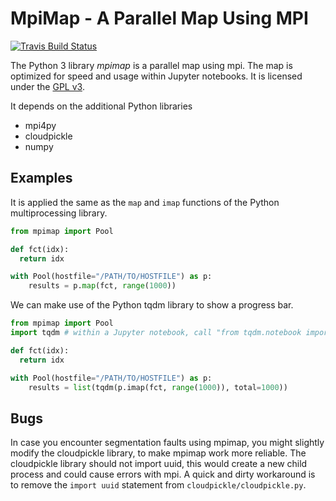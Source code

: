 # MpiMap - A Parallel Map Using MPI

[![Travis Build Status][travis-svg]][travis-link]
<!---[![AppVeyor Build Status][appveyor-svg]][appveyor-link]-->

The Python 3 library *mpimap* is a parallel map using mpi. The map is optimized for speed and usage within Jupyter notebooks. It is licensed under the [GPL v3][gpl-link].

It depends on the additional Python libraries

* mpi4py
* cloudpickle
* numpy

## Examples

It is applied the same as the `map` and `imap` functions of the Python multiprocessing library.
```python
from mpimap import Pool

def fct(idx):
  return idx

with Pool(hostfile="/PATH/TO/HOSTFILE") as p:
    results = p.map(fct, range(1000))
```

We can make use of the Python tqdm library to show a progress bar.
```python
from mpimap import Pool
import tqdm # within a Jupyter notebook, call "from tqdm.notebook import tqdm" instead

def fct(idx):
  return idx

with Pool(hostfile="/PATH/TO/HOSTFILE") as p:
    results = list(tqdm(p.imap(fct, range(1000)), total=1000))
```

## Bugs

In case you encounter segmentation faults using mpimap, you might slightly modify the cloudpickle library, to make mpimap work more reliable. The cloudpickle library should not import uuid, this would create a new child process and could cause errors with mpi. A quick and dirty workaround is to remove the `import uuid` statement from `cloudpickle/cloudpickle.py`.

[travis-svg]: https://img.shields.io/travis/seweber/mpimap.svg?branch=master&style=flat&logo=travis
[travis-link]: https://travis-ci.com/seweber/mpimap
[appveyor-svg]: https://ci.appveyor.com/api/projects/status/gxrdxaaykt6wa20l/branch/master?svg=true
[appveyor-link]: https://ci.appveyor.com/project/seweber/mpimap/branch/master
[gpl-link]: https://www.gnu.org/licenses/gpl-3.0.html
